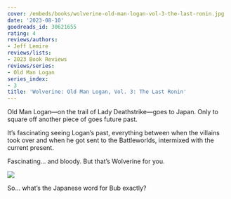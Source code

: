 ```yaml
---
cover: /embeds/books/wolverine-old-man-logan-vol-3-the-last-ronin.jpg
date: '2023-08-10'
goodreads_id: 30621655
rating: 4
reviews/authors:
- Jeff Lemire
reviews/lists:
- 2023 Book Reviews
reviews/series:
- Old Man Logan
series_index:
- 3
title: 'Wolverine: Old Man Logan, Vol. 3: The Last Ronin'
---
```

Old Man Logan—on the trail of Lady Deathstrike—goes to Japan. Only to square off another piece of goes future past. 

It’s fascinating seeing Logan’s past, everything between when the villains took over and when he got sent to the Battleworlds, intermixed with the current present. 

Fascinating… and bloody. But that’s Wolverine for you. 

![](/embeds/books/attachments/old-man-logan-3-textbundle-aae697.png)

So… what’s the Japanese word for Bub exactly?

<!--more-->